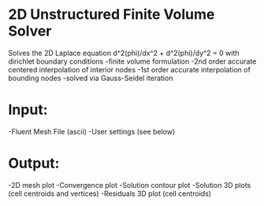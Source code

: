 # 2D Unstructured Finite Volume Solver

Solves the 2D Laplace equation d^2(phi)/dx^2 + d^2(phi)/dy^2 = 0 with dirichlet boundary conditions
-finite volume formulation
-2nd order accurate centered interpolation of interior nodes
-1st order accurate interpolation of bounding nodes
-solved via Gauss-Seidel iteration

# Input:
-Fluent Mesh File (ascii)
-User settings (see below)

# Output:
-2D mesh plot
-Convergence plot
-Solution contour plot
-Solution 3D plots (cell centroids and vertices)
-Residuals 3D plot (cell centroids)
